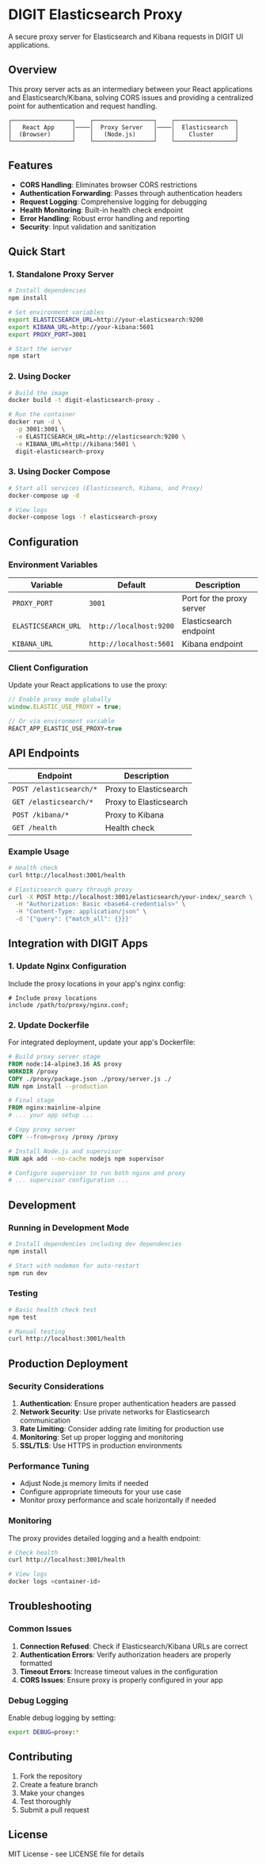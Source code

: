 # DIGIT Elasticsearch Proxy

A secure proxy server for Elasticsearch and Kibana requests in DIGIT UI applications.

## Overview

This proxy server acts as an intermediary between your React applications and Elasticsearch/Kibana, solving CORS issues and providing a centralized point for authentication and request handling.

```
┌─────────────────┐    ┌─────────────────┐    ┌─────────────────┐
│   React App     │────│  Proxy Server   │────│  Elasticsearch  │
│  (Browser)      │    │   (Node.js)     │    │    Cluster      │
└─────────────────┘    └─────────────────┘    └─────────────────┘
```

## Features

- **CORS Handling**: Eliminates browser CORS restrictions
- **Authentication Forwarding**: Passes through authentication headers
- **Request Logging**: Comprehensive logging for debugging
- **Health Monitoring**: Built-in health check endpoint
- **Error Handling**: Robust error handling and reporting
- **Security**: Input validation and sanitization

## Quick Start

### 1. Standalone Proxy Server

```bash
# Install dependencies
npm install

# Set environment variables
export ELASTICSEARCH_URL=http://your-elasticsearch:9200
export KIBANA_URL=http://your-kibana:5601
export PROXY_PORT=3001

# Start the server
npm start
```

### 2. Using Docker

```bash
# Build the image
docker build -t digit-elasticsearch-proxy .

# Run the container
docker run -d \
  -p 3001:3001 \
  -e ELASTICSEARCH_URL=http://elasticsearch:9200 \
  -e KIBANA_URL=http://kibana:5601 \
  digit-elasticsearch-proxy
```

### 3. Using Docker Compose

```bash
# Start all services (Elasticsearch, Kibana, and Proxy)
docker-compose up -d

# View logs
docker-compose logs -f elasticsearch-proxy
```

## Configuration

### Environment Variables

| Variable | Default | Description |
|----------|---------|-------------|
| `PROXY_PORT` | `3001` | Port for the proxy server |
| `ELASTICSEARCH_URL` | `http://localhost:9200` | Elasticsearch endpoint |
| `KIBANA_URL` | `http://localhost:5601` | Kibana endpoint |

### Client Configuration

Update your React applications to use the proxy:

```javascript
// Enable proxy mode globally
window.ELASTIC_USE_PROXY = true;

// Or via environment variable
REACT_APP_ELASTIC_USE_PROXY=true
```

## API Endpoints

| Endpoint | Description |
|----------|-------------|
| `POST /elasticsearch/*` | Proxy to Elasticsearch |
| `GET /elasticsearch/*` | Proxy to Elasticsearch |
| `POST /kibana/*` | Proxy to Kibana |
| `GET /health` | Health check |

### Example Usage

```bash
# Health check
curl http://localhost:3001/health

# Elasticsearch query through proxy
curl -X POST http://localhost:3001/elasticsearch/your-index/_search \
  -H "Authorization: Basic <base64-credentials>" \
  -H "Content-Type: application/json" \
  -d '{"query": {"match_all": {}}}'
```

## Integration with DIGIT Apps

### 1. Update Nginx Configuration

Include the proxy locations in your app's nginx config:

```nginx
# Include proxy locations
include /path/to/proxy/nginx.conf;
```

### 2. Update Dockerfile

For integrated deployment, update your app's Dockerfile:

```dockerfile
# Build proxy server stage
FROM node:14-alpine3.16 AS proxy
WORKDIR /proxy
COPY ./proxy/package.json ./proxy/server.js ./
RUN npm install --production

# Final stage
FROM nginx:mainline-alpine
# ... your app setup ...

# Copy proxy server
COPY --from=proxy /proxy /proxy

# Install Node.js and supervisor
RUN apk add --no-cache nodejs npm supervisor

# Configure supervisor to run both nginx and proxy
# ... supervisor configuration ...
```

## Development

### Running in Development Mode

```bash
# Install dependencies including dev dependencies
npm install

# Start with nodemon for auto-restart
npm run dev
```

### Testing

```bash
# Basic health check test
npm test

# Manual testing
curl http://localhost:3001/health
```

## Production Deployment

### Security Considerations

1. **Authentication**: Ensure proper authentication headers are passed
2. **Network Security**: Use private networks for Elasticsearch communication
3. **Rate Limiting**: Consider adding rate limiting for production use
4. **Monitoring**: Set up proper logging and monitoring
5. **SSL/TLS**: Use HTTPS in production environments

### Performance Tuning

- Adjust Node.js memory limits if needed
- Configure appropriate timeouts for your use case
- Monitor proxy performance and scale horizontally if needed

### Monitoring

The proxy provides detailed logging and a health endpoint:

```bash
# Check health
curl http://localhost:3001/health

# View logs
docker logs <container-id>
```

## Troubleshooting

### Common Issues

1. **Connection Refused**: Check if Elasticsearch/Kibana URLs are correct
2. **Authentication Errors**: Verify authorization headers are properly formatted
3. **Timeout Errors**: Increase timeout values in the configuration
4. **CORS Issues**: Ensure proxy is properly configured in your app

### Debug Logging

Enable debug logging by setting:

```bash
export DEBUG=proxy:*
```

## Contributing

1. Fork the repository
2. Create a feature branch
3. Make your changes
4. Test thoroughly
5. Submit a pull request

## License

MIT License - see LICENSE file for details